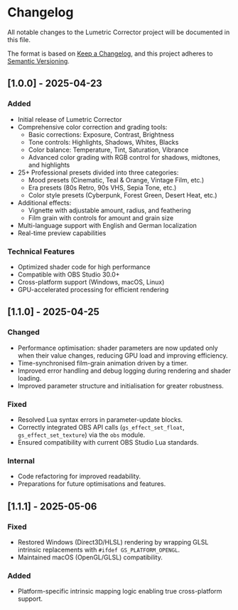 # Changelog

All notable changes to the Lumetric Corrector project will be documented in this file.

The format is based on [Keep a Changelog](https://keepachangelog.com/en/1.0.0/),
and this project adheres to [Semantic Versioning](https://semver.org/spec/v2.0.0.html).

## [1.0.0] - 2025-04-23

### Added
- Initial release of Lumetric Corrector
- Comprehensive color correction and grading tools:
  - Basic corrections: Exposure, Contrast, Brightness
  - Tone controls: Highlights, Shadows, Whites, Blacks
  - Color balance: Temperature, Tint, Saturation, Vibrance
  - Advanced color grading with RGB control for shadows, midtones, and highlights
- 25+ Professional presets divided into three categories:
  - Mood presets (Cinematic, Teal & Orange, Vintage Film, etc.)
  - Era presets (80s Retro, 90s VHS, Sepia Tone, etc.)
  - Color style presets (Cyberpunk, Forest Green, Desert Heat, etc.)
- Additional effects:
  - Vignette with adjustable amount, radius, and feathering
  - Film grain with controls for amount and grain size
- Multi-language support with English and German localization
- Real-time preview capabilities

### Technical Features
- Optimized shader code for high performance
- Compatible with OBS Studio 30.0+
- Cross-platform support (Windows, macOS, Linux)
- GPU-accelerated processing for efficient rendering

## [1.1.0] - 2025-04-25

### Changed
- Performance optimisation: shader parameters are now updated only when their value changes, reducing GPU load and improving efficiency.
- Time-synchronised film-grain animation driven by a timer.
- Improved error handling and debug logging during rendering and shader loading.
- Improved parameter structure and initialisation for greater robustness.

### Fixed
- Resolved Lua syntax errors in parameter-update blocks.
- Correctly integrated OBS API calls (`gs_effect_set_float`, `gs_effect_set_texture`) via the `obs` module.
- Ensured compatibility with current OBS Studio Lua standards.

### Internal
- Code refactoring for improved readability.
- Preparations for future optimisations and features.

## [1.1.1] - 2025-05-06

### Fixed
- Restored Windows (Direct3D/HLSL) rendering by wrapping GLSL intrinsic replacements with `#ifdef GS_PLATFORM_OPENGL`.
- Maintained macOS (OpenGL/GLSL) compatibility.

### Added
- Platform-specific intrinsic mapping logic enabling true cross-platform support.
